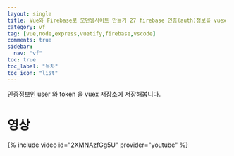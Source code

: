 ```yaml
---
layout: single
title: Vue와 Firebase로 모던웹사이트 만들기 27 firebase 인증(auth)정보를 vuex 로 저장
category: vf
tag: [vue,node,express,vuetify,firebase,vscode]
comments: true
sidebar:
  nav: "vf"
toc: true
toc_label: "목차"
toc_icon: "list"
---
```


인증정보인 user 와 token 을 vuex 저장소에 저장해봅니다.

# 영상

{% include video id="2XMNAzfGg5U" provider="youtube" %}
